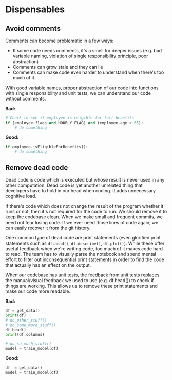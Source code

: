 # **Dispensables**

## Avoid comments

Comments can become problematic in a few ways:

- If some code needs comments, it's a smell for deeper issues (e.g. bad variable naming, violation of single responsibility principle, poor abstraction)
- Comments can grow stale and they can lie
- Comments can make code even harder to understand when there's too much of it.

With good variable names, proper abstraction of our code into functions with single responsibility and unit tests, we can understand our code without comments.

**Bad:**

```python
# Check to see if employee is eligible for full benefits
if (employee.flags and HOURLY_FLAG) and (employee.age > 65):
    # do something
```

**Good:**

```python
if employee.isEligibleForBenefits():
    # do something
```

## Remove dead code

Dead code is code which is executed but whose result is never used in any other computation. Dead code is yet another unrelated thing that developers have to hold in our head when coding. It adds unnecessary cognitive load.

If there's code which does not change the result of the program whether it runs or not, then it's not required for the code to run. We should remove it to keep the codebase clean. When we make small and frequent commits, we need not fear losing code. If we ever need those lines of code again, we can easily recover it from the git history.

One common type of dead code are print statements (even glorified print statements such as `df.head()`, `df.describe()`, `df.plot()`). While these offer useful feedback when we're writing code, too much of it makes code hard to read. The team has to visually parse the notebook and spend mental effort to filter out inconsequential print statements in order to find the code that actually has an effect on the output.

When our codebase has unit tests, the feedback from unit tests replaces the manual/visual feedback we used to use (e.g. df.head()) to check if things are working. This allows us to remove these print statements and make our code more readable.

**Bad:**

```python
df = get_data()
print(df)
# do_other_stuff()
# do_some_more_stuff()
df.head()
print(df.columns)

# do_so_much_stuff()
model = train_model(df)

```

**Good:**

```python
df  = get_data()
model = train_model(df)
```
